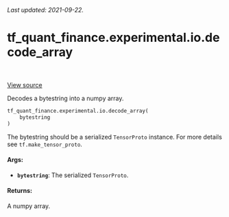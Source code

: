 <!--
This file is generated by a tool. Do not edit directly.
For open-source contributions the docs will be updated automatically.
-->

*Last updated: 2021-09-22.*

<div itemscope itemtype="http://developers.google.com/ReferenceObject">
<meta itemprop="name" content="tf_quant_finance.experimental.io.decode_array" />
<meta itemprop="path" content="Stable" />
</div>

# tf_quant_finance.experimental.io.decode_array

<!-- Insert buttons and diff -->

<table class="tfo-notebook-buttons tfo-api" align="left">
</table>

<a target="_blank" href="https://github.com/google/tf-quant-finance/blob/master/tf_quant_finance/experimental/io.py">View source</a>



Decodes a bytestring into a numpy array.

```python
tf_quant_finance.experimental.io.decode_array(
    bytestring
)
```



<!-- Placeholder for "Used in" -->

The bytestring should be a serialized `TensorProto` instance. For more details
see `tf.make_tensor_proto`.

#### Args:


* <b>`bytestring`</b>: The serialized `TensorProto`.


#### Returns:

A numpy array.
